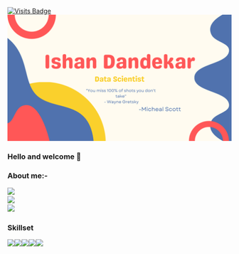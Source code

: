 [![Visits Badge](https://badges.pufler.dev/visits/puf17640/git-badges)](https://badges.pufler.dev)
![](https://github.com/ishandandekar/ishandandekar/blob/main/banner.png)

### Hello and welcome 👋
### About me:-
![](https://media.giphy.com/media/lW9XPLjNXyDDO/giphy.gif)<br>
<img src="https://github-readme-stats.vercel.app/api?username=ishandandekar&show_icons=true&theme=dark"/><br>
[![](https://img.shields.io/badge/linkedin-%230077B5.svg?style=for-the-badge&logo=linkedin)](https://www.linkedin.com/in/ishan-dandekar-2a4a17209/)<br>
### Skillset
<img height=50 src="https://cdn.jsdelivr.net/gh/devicons/devicon/icons/python/python-original.svg"/><img height=50 src="https://cdn.jsdelivr.net/gh/devicons/devicon/icons/java/java-original.svg"/><img height=50 src="https://cdn.jsdelivr.net/gh/devicons/devicon/icons/html5/html5-original.svg" /><img height=50 src="https://cdn.jsdelivr.net/gh/devicons/devicon/icons/git/git-plain.svg"/><img height=50 src="https://cdn.jsdelivr.net/gh/devicons/devicon/icons/github/github-original.svg"/>
<!--
**ishandandekar/ishandandekar** is a ✨ _special_ ✨ repository because its `README.md` (this file) appears on your GitHub profile.

Here are some ideas to get you started:

- 🔭 I’m currently working on ...
- 🌱 I’m currently learning ...
- 👯 I’m looking to collaborate on ...
- 🤔 I’m looking for help with ...
- 💬 Ask me about ...
- 📫 How to reach me: ...
- 😄 Pronouns: ...
- ⚡ Fun fact: ...
-->
